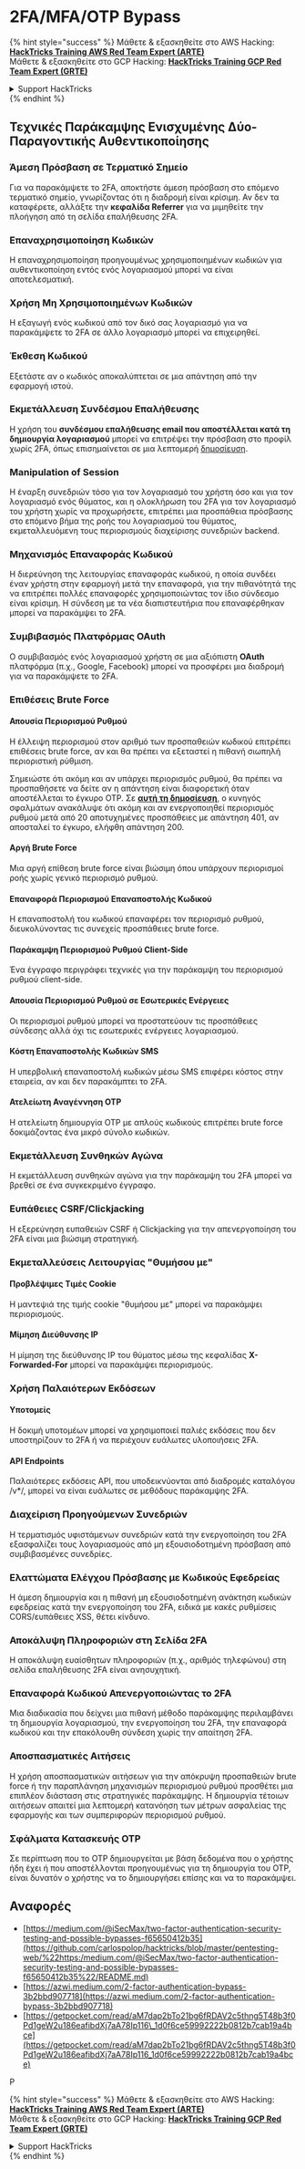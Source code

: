 # 2FA/MFA/OTP Bypass

{% hint style="success" %}
Μάθετε & εξασκηθείτε στο AWS Hacking:<img src="../.gitbook/assets/arte.png" alt="" data-size="line">[**HackTricks Training AWS Red Team Expert (ARTE)**](https://training.hacktricks.xyz/courses/arte)<img src="../.gitbook/assets/arte.png" alt="" data-size="line">\
Μάθετε & εξασκηθείτε στο GCP Hacking: <img src="../.gitbook/assets/grte.png" alt="" data-size="line">[**HackTricks Training GCP Red Team Expert (GRTE)**<img src="../.gitbook/assets/grte.png" alt="" data-size="line">](https://training.hacktricks.xyz/courses/grte)

<details>

<summary>Support HackTricks</summary>

* Ελέγξτε τα [**σχέδια συνδρομής**](https://github.com/sponsors/carlospolop)!
* **Εγγραφείτε στην** 💬 [**ομάδα Discord**](https://discord.gg/hRep4RUj7f) ή στην [**ομάδα telegram**](https://t.me/peass) ή **ακολουθήστε** μας στο **Twitter** 🐦 [**@hacktricks\_live**](https://twitter.com/hacktricks_live)**.**
* **Μοιραστείτε κόλπα hacking υποβάλλοντας PRs στα** [**HackTricks**](https://github.com/carlospolop/hacktricks) και [**HackTricks Cloud**](https://github.com/carlospolop/hacktricks-cloud) github repos.

</details>
{% endhint %}

## **Τεχνικές Παράκαμψης Ενισχυμένης Δύο-Παραγοντικής Αυθεντικοποίησης**

### **Άμεση Πρόσβαση σε Τερματικό Σημείο**

Για να παρακάμψετε το 2FA, αποκτήστε άμεση πρόσβαση στο επόμενο τερματικό σημείο, γνωρίζοντας ότι η διαδρομή είναι κρίσιμη. Αν δεν τα καταφέρετε, αλλάξτε την **κεφαλίδα Referrer** για να μιμηθείτε την πλοήγηση από τη σελίδα επαλήθευσης 2FA.

### **Επαναχρησιμοποίηση Κωδικών**

Η επαναχρησιμοποίηση προηγουμένως χρησιμοποιημένων κωδικών για αυθεντικοποίηση εντός ενός λογαριασμού μπορεί να είναι αποτελεσματική.

### **Χρήση Μη Χρησιμοποιημένων Κωδικών**

Η εξαγωγή ενός κωδικού από τον δικό σας λογαριασμό για να παρακάμψετε το 2FA σε άλλο λογαριασμό μπορεί να επιχειρηθεί.

### **Έκθεση Κωδικού**

Εξετάστε αν ο κωδικός αποκαλύπτεται σε μια απάντηση από την εφαρμογή ιστού.

### **Εκμετάλλευση Συνδέσμου Επαλήθευσης**

Η χρήση του **συνδέσμου επαλήθευσης email που αποστέλλεται κατά τη δημιουργία λογαριασμού** μπορεί να επιτρέψει την πρόσβαση στο προφίλ χωρίς 2FA, όπως επισημαίνεται σε μια λεπτομερή [δημοσίευση](https://srahulceh.medium.com/behind-the-scenes-of-a-security-bug-the-perils-of-2fa-cookie-generation-496d9519771b).

### **Manipulation of Session**

Η έναρξη συνεδριών τόσο για τον λογαριασμό του χρήστη όσο και για τον λογαριασμό ενός θύματος, και η ολοκλήρωση του 2FA για τον λογαριασμό του χρήστη χωρίς να προχωρήσετε, επιτρέπει μια προσπάθεια πρόσβασης στο επόμενο βήμα της ροής του λογαριασμού του θύματος, εκμεταλλευόμενη τους περιορισμούς διαχείρισης συνεδριών backend.

### **Μηχανισμός Επαναφοράς Κωδικού**

Η διερεύνηση της λειτουργίας επαναφοράς κωδικού, η οποία συνδέει έναν χρήστη στην εφαρμογή μετά την επαναφορά, για την πιθανότητά της να επιτρέπει πολλές επαναφορές χρησιμοποιώντας τον ίδιο σύνδεσμο είναι κρίσιμη. Η σύνδεση με τα νέα διαπιστευτήρια που επαναφέρθηκαν μπορεί να παρακάμψει το 2FA.

### **Συμβιβασμός Πλατφόρμας OAuth**

Ο συμβιβασμός ενός λογαριασμού χρήστη σε μια αξιόπιστη **OAuth** πλατφόρμα (π.χ., Google, Facebook) μπορεί να προσφέρει μια διαδρομή για να παρακάμψετε το 2FA.

### **Επιθέσεις Brute Force**

#### **Απουσία Περιορισμού Ρυθμού**

Η έλλειψη περιορισμού στον αριθμό των προσπαθειών κωδικού επιτρέπει επιθέσεις brute force, αν και θα πρέπει να εξεταστεί η πιθανή σιωπηλή περιοριστική ρύθμιση.

Σημειώστε ότι ακόμη και αν υπάρχει περιορισμός ρυθμού, θα πρέπει να προσπαθήσετε να δείτε αν η απάντηση είναι διαφορετική όταν αποστέλλεται το έγκυρο OTP. Σε [**αυτή τη δημοσίευση**](https://mokhansec.medium.com/the-2-200-ato-most-bug-hunters-overlooked-by-closing-intruder-too-soon-505f21d56732), ο κυνηγός σφαλμάτων ανακάλυψε ότι ακόμη και αν ενεργοποιηθεί περιορισμός ρυθμού μετά από 20 αποτυχημένες προσπάθειες με απάντηση 401, αν αποσταλεί το έγκυρο, ελήφθη απάντηση 200.

#### **Αργή Brute Force**

Μια αργή επίθεση brute force είναι βιώσιμη όπου υπάρχουν περιορισμοί ροής χωρίς γενικό περιορισμό ρυθμού.

#### **Επαναφορά Περιορισμού Επαναποστολής Κωδικού**

Η επαναποστολή του κωδικού επαναφέρει τον περιορισμό ρυθμού, διευκολύνοντας τις συνεχείς προσπάθειες brute force.

#### **Παράκαμψη Περιορισμού Ρυθμού Client-Side**

Ένα έγγραφο περιγράφει τεχνικές για την παράκαμψη του περιορισμού ρυθμού client-side.

#### **Απουσία Περιορισμού Ρυθμού σε Εσωτερικές Ενέργειες**

Οι περιορισμοί ρυθμού μπορεί να προστατεύουν τις προσπάθειες σύνδεσης αλλά όχι τις εσωτερικές ενέργειες λογαριασμού.

#### **Κόστη Επαναποστολής Κωδικών SMS**

Η υπερβολική επαναποστολή κωδικών μέσω SMS επιφέρει κόστος στην εταιρεία, αν και δεν παρακάμπτει το 2FA.

#### **Ατελείωτη Αναγέννηση OTP**

Η ατελείωτη δημιουργία OTP με απλούς κωδικούς επιτρέπει brute force δοκιμάζοντας ένα μικρό σύνολο κωδικών.

### **Εκμετάλλευση Συνθηκών Αγώνα**

Η εκμετάλλευση συνθηκών αγώνα για την παράκαμψη του 2FA μπορεί να βρεθεί σε ένα συγκεκριμένο έγγραφο.

### **Ευπάθειες CSRF/Clickjacking**

Η εξερεύνηση ευπαθειών CSRF ή Clickjacking για την απενεργοποίηση του 2FA είναι μια βιώσιμη στρατηγική.

### **Εκμεταλλεύσεις Λειτουργίας "Θυμήσου με"**

#### **Προβλέψιμες Τιμές Cookie**

Η μαντεψιά της τιμής cookie "θυμήσου με" μπορεί να παρακάμψει περιορισμούς.

#### **Μίμηση Διεύθυνσης IP**

Η μίμηση της διεύθυνσης IP του θύματος μέσω της κεφαλίδας **X-Forwarded-For** μπορεί να παρακάμψει περιορισμούς.

### **Χρήση Παλαιότερων Εκδόσεων**

#### **Υποτομείς**

Η δοκιμή υποτομέων μπορεί να χρησιμοποιεί παλιές εκδόσεις που δεν υποστηρίζουν το 2FA ή να περιέχουν ευάλωτες υλοποιήσεις 2FA.

#### **API Endpoints**

Παλαιότερες εκδόσεις API, που υποδεικνύονται από διαδρομές καταλόγου /v\*/, μπορεί να είναι ευάλωτες σε μεθόδους παράκαμψης 2FA.

### **Διαχείριση Προηγούμενων Συνεδριών**

Η τερματισμός υφιστάμενων συνεδριών κατά την ενεργοποίηση του 2FA εξασφαλίζει τους λογαριασμούς από μη εξουσιοδοτημένη πρόσβαση από συμβιβασμένες συνεδρίες.

### **Ελαττώματα Ελέγχου Πρόσβασης με Κωδικούς Εφεδρείας**

Η άμεση δημιουργία και η πιθανή μη εξουσιοδοτημένη ανάκτηση κωδικών εφεδρείας κατά την ενεργοποίηση του 2FA, ειδικά με κακές ρυθμίσεις CORS/ευπάθειες XSS, θέτει κίνδυνο.

### **Αποκάλυψη Πληροφοριών στη Σελίδα 2FA**

Η αποκάλυψη ευαίσθητων πληροφοριών (π.χ., αριθμός τηλεφώνου) στη σελίδα επαλήθευσης 2FA είναι ανησυχητική.

### **Επαναφορά Κωδικού Απενεργοποιώντας το 2FA**

Μια διαδικασία που δείχνει μια πιθανή μέθοδο παράκαμψης περιλαμβάνει τη δημιουργία λογαριασμού, την ενεργοποίηση του 2FA, την επαναφορά κωδικού και την επακόλουθη σύνδεση χωρίς την απαίτηση 2FA.

### **Αποσπασματικές Αιτήσεις**

Η χρήση αποσπασματικών αιτήσεων για την απόκρυψη προσπαθειών brute force ή την παραπλάνηση μηχανισμών περιορισμού ρυθμού προσθέτει μια επιπλέον διάσταση στις στρατηγικές παράκαμψης. Η δημιουργία τέτοιων αιτήσεων απαιτεί μια λεπτομερή κατανόηση των μέτρων ασφαλείας της εφαρμογής και των συμπεριφορών περιορισμού ρυθμού.

### Σφάλματα Κατασκευής OTP

Σε περίπτωση που το OTP δημιουργείται με βάση δεδομένα που ο χρήστης ήδη έχει ή που αποστέλλονται προηγουμένως για τη δημιουργία του OTP, είναι δυνατόν ο χρήστης να το δημιουργήσει επίσης και να το παρακάμψει.

## Αναφορές

* [https://medium.com/@iSecMax/two-factor-authentication-security-testing-and-possible-bypasses-f65650412b35](https://github.com/carlospolop/hacktricks/blob/master/pentesting-web/%22https:/medium.com/@iSecMax/two-factor-authentication-security-testing-and-possible-bypasses-f65650412b35%22/README.md)
* [https://azwi.medium.com/2-factor-authentication-bypass-3b2bbd907718](https://azwi.medium.com/2-factor-authentication-bypass-3b2bbd907718)
* [https://getpocket.com/read/aM7dap2bTo21bg6fRDAV2c5thng5T48b3f0Pd1geW2u186eafibdXj7aA78Ip116\_1d0f6ce59992222b0812b7cab19a4bce](https://getpocket.com/read/aM7dap2bTo21bg6fRDAV2c5thng5T48b3f0Pd1geW2u186eafibdXj7aA78Ip116_1d0f6ce59992222b0812b7cab19a4bce)

P

{% hint style="success" %}
Μάθετε & εξασκηθείτε στο AWS Hacking:<img src="../.gitbook/assets/arte.png" alt="" data-size="line">[**HackTricks Training AWS Red Team Expert (ARTE)**](https://training.hacktricks.xyz/courses/arte)<img src="../.gitbook/assets/arte.png" alt="" data-size="line">\
Μάθετε & εξασκηθείτε στο GCP Hacking: <img src="../.gitbook/assets/grte.png" alt="" data-size="line">[**HackTricks Training GCP Red Team Expert (GRTE)**<img src="../.gitbook/assets/grte.png" alt="" data-size="line">](https://training.hacktricks.xyz/courses/grte)

<details>

<summary>Support HackTricks</summary>

* Ελέγξτε τα [**σχέδια συνδρομής**](https://github.com/sponsors/carlospolop)!
* **Εγγραφείτε στην** 💬 [**ομάδα Discord**](https://discord.gg/hRep4RUj7f) ή στην [**ομάδα telegram**](https://t.me/peass) ή **ακολουθήστε** μας στο **Twitter** 🐦 [**@hacktricks\_live**](https://twitter.com/hacktricks_live)**.**
* **Μοιραστείτε κόλπα hacking υποβάλλοντας PRs στα** [**HackTricks**](https://github.com/carlospolop/hacktricks) και [**HackTricks Cloud**](https://github.com/carlospolop/hacktricks-cloud) github repos.

</details>
{% endhint %}
